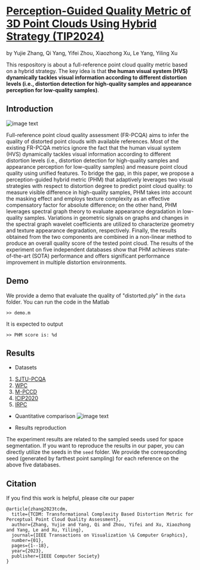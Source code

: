 # [Perception-Guided Quality Metric of 3D Point Clouds Using Hybrid Strategy (TIP2024)](https://arxiv.org/abs/2407.03885)
by Yujie Zhang, Qi Yang, Yifei Zhou, Xiaozhong Xu, Le Yang, Yiling Xu

This respository is about a full-reference point cloud quality metric based on a hybrid strategy. The key idea is that **the human visual system (HVS) dynamically tackles visual information according to different distortion levels (i.e., distortion detection for high-quality samples and appearance perception for low-quality samples)**.

## Introduction
![image text](https://github.com/zhangyujie-1998/PHM/blob/main/fig/framework.png)

Full-reference point cloud quality assessment (FR-PCQA) aims to infer the quality of distorted point clouds with available references. Most of the existing FR-PCQA metrics ignore the fact that the human visual system (HVS) dynamically tackles visual information according to different distortion levels (i.e., distortion detection for high-quality samples and appearance perception for low-quality samples) and measure point cloud quality using unified features.  To bridge the gap, in this paper, we propose a perception-guided hybrid metric (PHM) that adaptively leverages two visual strategies with respect to distortion degree to predict point cloud quality: to measure visible difference in high-quality samples, PHM takes into account the masking effect and employs texture complexity as an effective compensatory factor for absolute difference; on the other hand, PHM leverages spectral graph theory to evaluate appearance degradation in low-quality samples. Variations in geometric signals on graphs and changes in the spectral graph wavelet coefficients are utilized to characterize geometry and texture appearance degradation, respectively. Finally, the results obtained from the two components are combined in a non-linear method to produce an overall quality score of the tested point cloud. The results of the experiment on five independent databases show that PHM achieves state-of-the-art (SOTA) performance and offers significant performance improvement in multiple distortion environments.
## Demo
We provide a demo that evaluate the quality of "distorted.ply" in the ```data``` folder. You can run the code in the Matlab
```
>> demo.m
```
It is expected to output
```
>> PHM score is: %d
```

## Results
- Datasets
1. [SJTU-PCQA](https://smt.sjtu.edu.cn/database/point-cloud-subjective-assessment-database/)
2. [WPC](https://github.com/qdushl/Waterloo-Point-Cloud-Database)
3. [M-PCCD](https://www.epfl.ch/labs/mmspg/downloads/quality-assessment-for-point-cloud-compression/)
4. [ICIP2020](https://emergimg.di.ubi.pt/icip2020PC.html)
5. [IRPC](https://github.com/AlirezaJav/IRPC-Dataset)

- Quantitative comparison
![image text](https://github.com/zyj1318053/TCDM/blob/main/fig/table.png)


- Results reproduction

The experiment results are related to the sampled seeds used for space segmentation. If you want to reproduce the results in our paper, you can directly utilize the seeds in the ```seed``` folder. We provide the corresponding seed (generated by farthest point sampling) for each reference on the above five databases.


## Citation
If you find this work is helpful, please cite our paper
```
@article{zhang2023tcdm,
  title={TCDM: Transformational Complexity Based Distortion Metric for Perceptual Point Cloud Quality Assessment},
  author={Zhang, Yujie and Yang, Qi and Zhou, Yifei and Xu, Xiaozhong and Yang, Le and Xu, Yiling},
  journal={IEEE Transactions on Visualization \& Computer Graphics},
  number={01},
  pages={1--18},
  year={2023},
  publisher={IEEE Computer Society}
}
```
